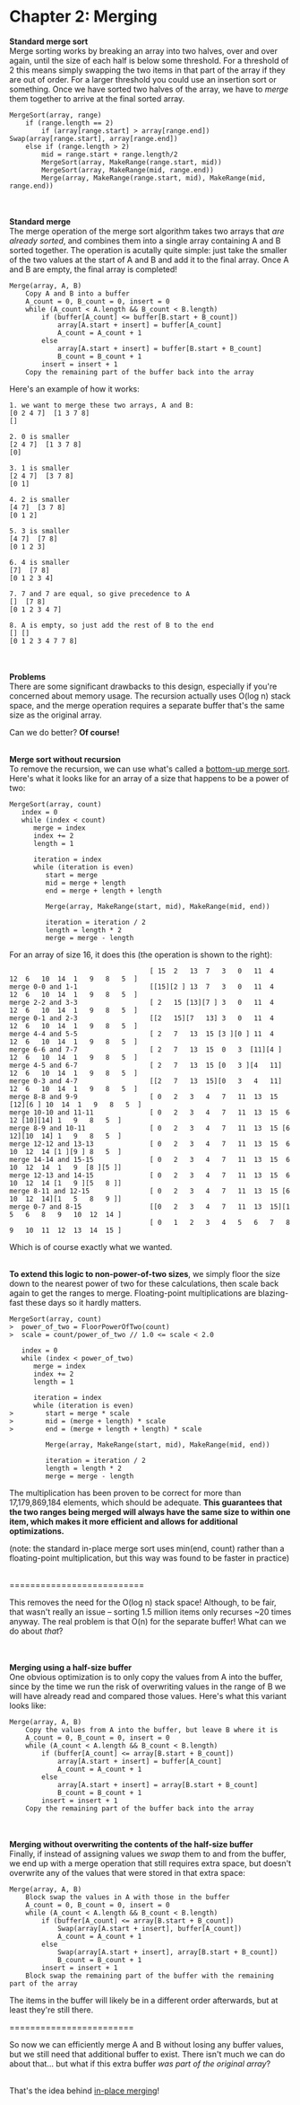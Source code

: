 Chapter 2: Merging
=============

<b>Standard merge sort</b><br/>
Merge sorting works by breaking an array into two halves, over and over again, until the size of each half is below some threshold. For a threshold of 2 this means simply swapping the two items in that part of the array if they are out of order. For a larger threshold you could use an insertion sort or something. Once we have sorted two halves of the array, we have to <i>merge</i> them together to arrive at the final sorted array.<br/>

    MergeSort(array, range)
        if (range.length == 2)
            if (array[range.start] > array[range.end]) Swap(array[range.start], array[range.end])
        else if (range.length > 2)
            mid = range.start + range.length/2
            MergeSort(array, MakeRange(range.start, mid))
            MergeSort(array, MakeRange(mid, range.end))
            Merge(array, MakeRange(range.start, mid), MakeRange(mid, range.end))

<br/><br/>
<b>Standard merge</b><br/>
The merge operation of the merge sort algorithm takes two arrays that <i>are already sorted</i>, and combines them into a single array containing A and B sorted together. The operation is acutally quite simple: just take the smaller of the two values at the start of A and B and add it to the final array. Once A and B are empty, the final array is completed!<br/>

    Merge(array, A, B)
        Copy A and B into a buffer
        A_count = 0, B_count = 0, insert = 0
        while (A_count < A.length && B_count < B.length)
            if (buffer[A_count] <= buffer[B.start + B_count])
                array[A.start + insert] = buffer[A_count]
                A_count = A_count + 1
            else
                array[A.start + insert] = buffer[B.start + B_count]
                B_count = B_count + 1
            insert = insert + 1
        Copy the remaining part of the buffer back into the array

Here's an example of how it works:
    
    1. we want to merge these two arrays, A and B:
    [0 2 4 7]  [1 3 7 8]
    []
    
    2. 0 is smaller
    [2 4 7]  [1 3 7 8]
    [0]
    
    3. 1 is smaller
    [2 4 7]  [3 7 8]
    [0 1]
    
    4. 2 is smaller
    [4 7]  [3 7 8]
    [0 1 2]
    
    5. 3 is smaller
    [4 7]  [7 8]
    [0 1 2 3]
    
    6. 4 is smaller
    [7]  [7 8]
    [0 1 2 3 4]
    
    7. 7 and 7 are equal, so give precedence to A
    []  [7 8]
    [0 1 2 3 4 7]
    
    8. A is empty, so just add the rest of B to the end
    [] []
    [0 1 2 3 4 7 7 8]

<br/><br/>
<b>Problems</b><br/>
There are some significant drawbacks to this design, especially if you're concerned about memory usage. The recursion actually uses O(log n) stack space, and the merge operation requires a separate buffer that's the same size as the original array.<br/>

Can we do better? <b>Of course!</b><br/><br/>


<b>Merge sort without recursion</b><br/>
To remove the recursion, we can use what's called a <a href="http://www.algorithmist.com/index.php/Merge_sort#Bottom-up_merge_sort">bottom-up merge sort</a>. Here's what it looks like for an array of a size that happens to be a power of two:<br/>

    MergeSort(array, count)
       index = 0
       while (index < count)
          merge = index
          index += 2
          length = 1
          
          iteration = index
          while (iteration is even)
             start = merge
             mid = merge + length
             end = merge + length + length
             
             Merge(array, MakeRange(start, mid), MakeRange(mid, end))
             
             iteration = iteration / 2
             length = length * 2
             merge = merge - length

For an array of size 16, it does this (the operation is shown to the right):

                                       [ 15  2   13  7   3   0   11  4   12  6   10  14  1   9   8   5  ]
    merge 0-0 and 1-1                  [[15][2 ] 13  7   3   0   11  4   12  6   10  14  1   9   8   5  ]
    merge 2-2 and 3-3                  [ 2   15 [13][7 ] 3   0   11  4   12  6   10  14  1   9   8   5  ]
    merge 0-1 and 2-3                  [[2   15][7   13] 3   0   11  4   12  6   10  14  1   9   8   5  ]
    merge 4-4 and 5-5                  [ 2   7   13  15 [3 ][0 ] 11  4   12  6   10  14  1   9   8   5  ]
    merge 6-6 and 7-7                  [ 2   7   13  15  0   3  [11][4 ] 12  6   10  14  1   9   8   5  ]
    merge 4-5 and 6-7                  [ 2   7   13  15 [0   3 ][4   11] 12  6   10  14  1   9   8   5  ]
    merge 0-3 and 4-7                  [[2   7   13  15][0   3   4   11] 12  6   10  14  1   9   8   5  ]
    merge 8-8 and 9-9                  [ 0   2   3   4   7   11  13  15 [12][6 ] 10  14  1   9   8   5  ]
    merge 10-10 and 11-11              [ 0   2   3   4   7   11  13  15  6   12 [10][14] 1   9   8   5  ]
    merge 8-9 and 10-11                [ 0   2   3   4   7   11  13  15 [6   12][10  14] 1   9   8   5  ]
    merge 12-12 and 13-13              [ 0   2   3   4   7   11  13  15  6   10  12  14 [1 ][9 ] 8   5  ]
    merge 14-14 and 15-15              [ 0   2   3   4   7   11  13  15  6   10  12  14  1   9  [8 ][5 ]]
    merge 12-13 and 14-15              [ 0   2   3   4   7   11  13  15  6   10  12  14 [1   9 ][5   8 ]]
    merge 8-11 and 12-15               [ 0   2   3   4   7   11  13  15 [6   10  12  14][1   5   8   9 ]]
    merge 0-7 and 8-15                 [[0   2   3   4   7   11  13  15][1   5   6   8   9   10  12  14 ]
                                       [ 0   1   2   3   4   5   6   7   8   9   10  11  12  13  14  15 ]
Which is of course exactly what we wanted.<br/><br/>

<b>To extend this logic to non-power-of-two sizes</b>, we simply floor the size down to the nearest power of two for these calculations, then scale back again to get the ranges to merge. Floating-point multiplications are blazing-fast these days so it hardly matters.

    MergeSort(array, count)
    >  power_of_two = FloorPowerOfTwo(count)
    >  scale = count/power_of_two // 1.0 <= scale < 2.0
       
       index = 0
       while (index < power_of_two)
          merge = index
          index += 2
          length = 1
          
          iteration = index
          while (iteration is even)
    >        start = merge * scale
    >        mid = (merge + length) * scale
    >        end = (merge + length + length) * scale
             
             Merge(array, MakeRange(start, mid), MakeRange(mid, end))
             
             iteration = iteration / 2
             length = length * 2
             merge = merge - length

The multiplication has been proven to be correct for more than 17,179,869,184 elements, which should be adequate. <b>This guarantees that the two ranges being merged will always have the same size to within one item, which makes it more efficient and allows for additional optimizations.</b><br/>

(note: the standard in-place merge sort uses min(end, count) rather than a floating-point multiplication, but this way was found to be faster in practice)<br/><br/>

==========================

This removes the need for the O(log n) stack space! Although, to be fair, that wasn't really an issue – sorting 1.5 million items only recurses ~20 times anyway. The real problem is that O(n) for the separate buffer! What can we do about <i>that</i>?<br/><br/><br/>


<b>Merging using a half-size buffer</b><br/>
One obvious optimization is to only copy the values from A into the buffer, since by the time we run the risk of overwriting values in the range of B we will have already read and compared those values. Here's what this variant looks like:<br/>

    Merge(array, A, B)
        Copy the values from A into the buffer, but leave B where it is
        A_count = 0, B_count = 0, insert = 0
        while (A_count < A.length && B_count < B.length)
            if (buffer[A_count] <= array[B.start + B_count])
                array[A.start + insert] = buffer[A_count]
                A_count = A_count + 1
            else
                array[A.start + insert] = array[B.start + B_count]
                B_count = B_count + 1
            insert = insert + 1
        Copy the remaining part of the buffer back into the array

<br/><br/>
<b>Merging without overwriting the contents of the half-size buffer</b><br/>
Finally, if instead of assigning values we <i>swap</i> them to and from the buffer, we end up with a merge operation that still requires extra space, but doesn't overwrite any of the values that were stored in that extra space:<br/>

    Merge(array, A, B)
        Block swap the values in A with those in the buffer
        A_count = 0, B_count = 0, insert = 0
        while (A_count < A.length && B_count < B.length)
            if (buffer[A_count] <= array[B.start + B_count])
                Swap(array[A.start + insert], buffer[A_count])
                A_count = A_count + 1
            else
                Swap(array[A.start + insert], array[B.start + B_count])
                B_count = B_count + 1
            insert = insert + 1
        Block swap the remaining part of the buffer with the remaining part of the array

The items in the buffer will likely be in a different order afterwards, but at least they're still there.

========================

So now we can efficiently merge A and B without losing any buffer values, but we still need that additional buffer to exist. There isn't much we can do about that... but what if this extra buffer <i>was part of the original array</i>?<br/><br/>


That's the idea behind <a href="https://github.com/BonzaiThePenguin/WikiSort/blob/master/Chapter%203:%20In-Place.md">in-place merging</a>!
